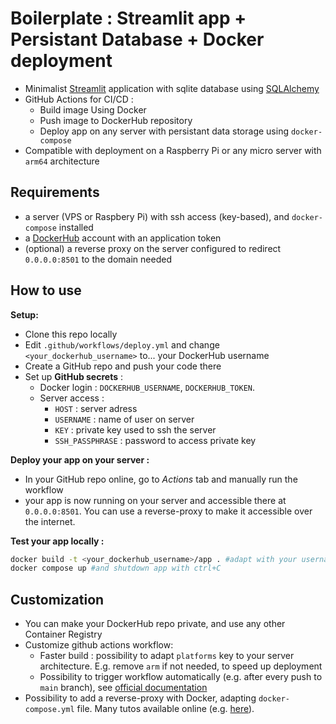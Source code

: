 # Boilerplate : Streamlit app + Persistant Database + Docker deployment

- Minimalist [Streamlit](https://streamlit.io/) application with sqlite database using [SQLAlchemy](https://www.sqlalchemy.org/)
- GitHub Actions for CI/CD :
  - Build image Using Docker
  - Push image to DockerHub repository
  - Deploy app on any server with persistant data storage using `docker-compose`
- Compatible with deployment on a Raspberry Pi or any micro server with `arm64` architecture

## Requirements

- a server (VPS or Raspbery Pi) with ssh access (key-based), and `docker-compose` installed
- a [DockerHub](https://hub.docker.com/) account with an application token
- (optional) a reverse proxy on the server configured to redirect `0.0.0.0:8501` to the domain needed

## How to use

**Setup:**
- Clone this repo locally
- Edit `.github/workflows/deploy.yml` and change `<your_dockerhub_username>` to... your DockerHub username
- Create a GitHub repo and push your code there
- Set up **GitHub secrets** :
  - Docker login : `DOCKERHUB_USERNAME`, `DOCKERHUB_TOKEN`.
  - Server access :
    - `HOST` : server adress
    - `USERNAME` : name of user on server
    - `KEY` : private key used to ssh the server
    - `SSH_PASSPHRASE` : password to access private key

**Deploy your app on your server :**
- In your GitHub repo online, go to *Actions* tab and manually run the workflow
- your app is now running on your server and accessible there at `0.0.0.0:8501`. You can use a reverse-proxy to make it accessible over the internet.

**Test your app locally :**
```bash
docker build -t <your_dockerhub_username>/app . #adapt with your username
docker compose up #and shutdown app with ctrl+C
```

## Customization

- You can make your DockerHub repo private, and use any other Container Registry
- Customize github actions workflow:
  - Faster build : possibility to adapt `platforms` key to your server architecture. E.g. remove `arm` if not needed, to speed up deployment
  - Possibility to trigger workflow automatically (e.g. after every push to `main` branch), see [official documentation](https://docs.github.com/en/actions/writing-workflows/choosing-when-your-workflow-runs/triggering-a-workflow)
- Possibility to add a reverse-proxy with Docker, adapting `docker-compose.yml` file. Many tutos available online (e.g. [here](https://github.com/sapped/Authenticated-Full-Stack-Streamlit)).
